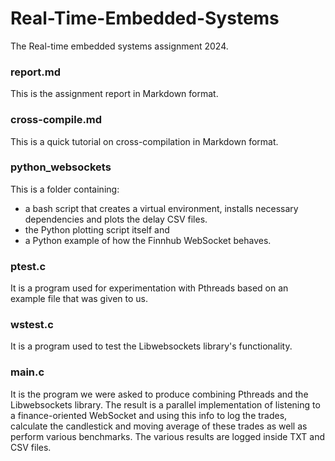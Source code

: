 # Real-Time-Embedded-Systems
The Real-time embedded systems assignment 2024.

### report.md
This is the assignment report in Markdown format.

### cross-compile.md
This is a quick tutorial on cross-compilation in Markdown format.

### python_websockets
This is a folder containing:
- a bash script that creates a virtual environment, installs necessary dependencies and plots the delay CSV files.
- the Python plotting script itself and
- a Python example of how the Finnhub WebSocket behaves.

### ptest.c
It is a program used for experimentation with Pthreads based on an example file that was given to us.

### wstest.c
It is a program used to test the Libwebsockets library's functionality.

### main.c
It is the program we were asked to produce combining Pthreads and the Libwebsockets library. The result is a parallel implementation of listening to a finance-oriented WebSocket and using this info to log the trades, calculate the candlestick and moving average of these trades as well as perform various benchmarks. The various results are logged inside TXT and CSV files.